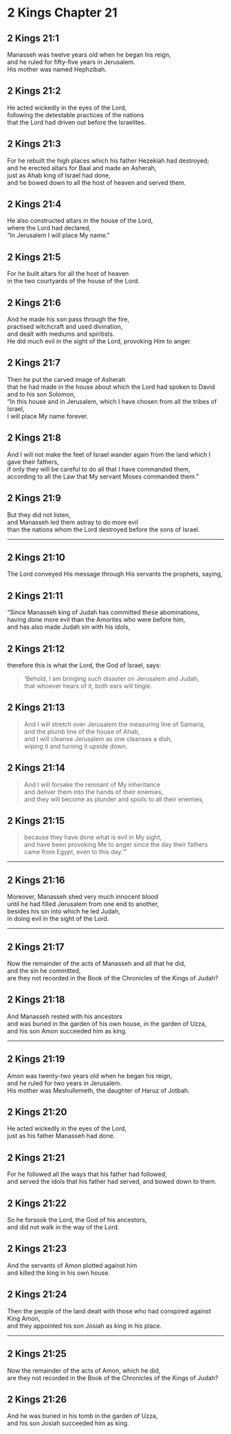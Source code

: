 # 2 Kings Chapter 21

## 2 Kings 21:1

Manasseh was twelve years old when he began his reign,  
and he ruled for fifty-five years in Jerusalem.  
His mother was named Hephzibah.

## 2 Kings 21:2

He acted wickedly in the eyes of the Lord,  
following the detestable practices of the nations  
that the Lord had driven out before the Israelites.

## 2 Kings 21:3

For he rebuilt the high places which his father Hezekiah had destroyed;  
and he erected altars for Baal and made an Asherah,  
just as Ahab king of Israel had done,  
and he bowed down to all the host of heaven and served them.

## 2 Kings 21:4

He also constructed altars in the house of the Lord,  
where the Lord had declared,  
“In Jerusalem I will place My name.”

## 2 Kings 21:5

For he built altars for all the host of heaven  
in the two courtyards of the house of the Lord.

## 2 Kings 21:6

And he made his son pass through the fire,  
practised witchcraft and used divination,  
and dealt with mediums and spiritists.  
He did much evil in the sight of the Lord, provoking Him to anger.

## 2 Kings 21:7

Then he put the carved image of Asherah  
that he had made in the house about which the Lord had spoken to David and to his son Solomon,  
“In this house and in Jerusalem, which I have chosen from all the tribes of Israel,  
I will place My name forever.

## 2 Kings 21:8

And I will not make the feet of Israel wander again from the land which I gave their fathers,  
if only they will be careful to do all that I have commanded them,  
according to all the Law that My servant Moses commanded them.”

## 2 Kings 21:9

But they did not listen,  
and Manasseh led them astray to do more evil  
than the nations whom the Lord destroyed before the sons of Israel.

---

## 2 Kings 21:10

The Lord conveyed His message through His servants the prophets, saying,

## 2 Kings 21:11

“Since Manasseh king of Judah has committed these abominations,  
having done more evil than the Amorites who were before him,  
and has also made Judah sin with his idols,

## 2 Kings 21:12

therefore this is what the Lord, the God of Israel, says:

> ‘Behold, I am bringing such disaster on Jerusalem and Judah,  
> that whoever hears of it, both ears will tingle.

## 2 Kings 21:13

> And I will stretch over Jerusalem the measuring line of Samaria,  
> and the plumb line of the house of Ahab,  
> and I will cleanse Jerusalem as one cleanses a dish,  
> wiping it and turning it upside down.

## 2 Kings 21:14

> And I will forsake the remnant of My inheritance  
> and deliver them into the hands of their enemies,  
> and they will become as plunder and spoils to all their enemies,

## 2 Kings 21:15

> because they have done what is evil in My sight,  
> and have been provoking Me to anger since the day their fathers came from Egypt, even to this day.’”

---

## 2 Kings 21:16

Moreover, Manasseh shed very much innocent blood  
until he had filled Jerusalem from one end to another,  
besides his sin into which he led Judah,  
in doing evil in the sight of the Lord.

---

## 2 Kings 21:17

Now the remainder of the acts of Manasseh and all that he did,  
and the sin he committed,  
are they not recorded in the Book of the Chronicles of the Kings of Judah?

## 2 Kings 21:18

And Manasseh rested with his ancestors  
and was buried in the garden of his own house, in the garden of Uzza,  
and his son Amon succeeded him as king.

---

## 2 Kings 21:19

Amon was twenty-two years old when he began his reign,  
and he ruled for two years in Jerusalem.  
His mother was Meshullemeth, the daughter of Haruz of Jotbah.

## 2 Kings 21:20

He acted wickedly in the eyes of the Lord,  
just as his father Manasseh had done.

## 2 Kings 21:21

For he followed all the ways that his father had followed,  
and served the idols that his father had served, and bowed down to them.

## 2 Kings 21:22

So he forsook the Lord, the God of his ancestors,  
and did not walk in the way of the Lord.

## 2 Kings 21:23

And the servants of Amon plotted against him  
and killed the king in his own house.

## 2 Kings 21:24

Then the people of the land dealt with those who had conspired against King Amon,  
and they appointed his son Josiah as king in his place.

---

## 2 Kings 21:25

Now the remainder of the acts of Amon, which he did,  
are they not recorded in the Book of the Chronicles of the Kings of Judah?

## 2 Kings 21:26

And he was buried in his tomb in the garden of Uzza,  
and his son Josiah succeeded him as king.
